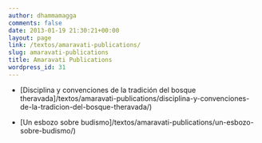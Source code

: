 ```yaml
---
author: dhammamagga
comments: false
date: 2013-01-19 21:30:21+00:00
layout: page
link: /textos/amaravati-publications/
slug: amaravati-publications
title: Amaravati Publications
wordpress_id: 31
---
```



	
  * [Disciplina y convenciones de la tradición del bosque theravada]/textos/amaravati-publications/disciplina-y-convenciones-de-la-tradicion-del-bosque-theravada/)

	
  * [Un esbozo sobre budismo]/textos/amaravati-publications/un-esbozo-sobre-budismo/)


